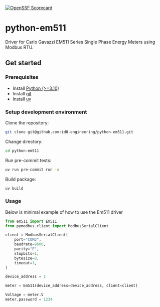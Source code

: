 [![OpenSSF Scorecard](https://api.scorecard.dev/projects/github.com/id8-engineering/python-em511/badge)](https://scorecard.dev/viewer/?uri=github.com/id8-engineering/python-em511)

# python-em511

Driver for Carlo Gavazzi EM511 Series Single Phase Energy Meters using Modbus RTU.

## Get started

### Prerequisites

* Install [Python (>=3.10)](https://www.python.org/downloads/)
* Install [git](https://git-scm.com/downloads)
* Install [uv](https://docs.astral.sh/uv/getting-started/installation/)

### Setup development environment

Clone the repository:

```sh
git clone git@github.com:id8-engineering/python-em511.git
```

Change directory:

```sh
cd python-em511
```

Run pre-commit tests:

```sh
uv run pre-commit run -a
```

Build package:

```sh
uv build
```

### Usage

Below is minimal example of how to use the Em511 driver

```py
from em511 import Em511
from pymodbus.client import ModbusSerialClient

client = ModbusSerialClient(
    port="COM3",
    baudrate=9600,
    parity="E",
    stopbits=1,
    bytesize=8,
    timeout=1,
)

device_address = 1

meter = Em511(device_address=device_address, client=client)

Voltage = meter.V
meter.password = 1234
```
```


